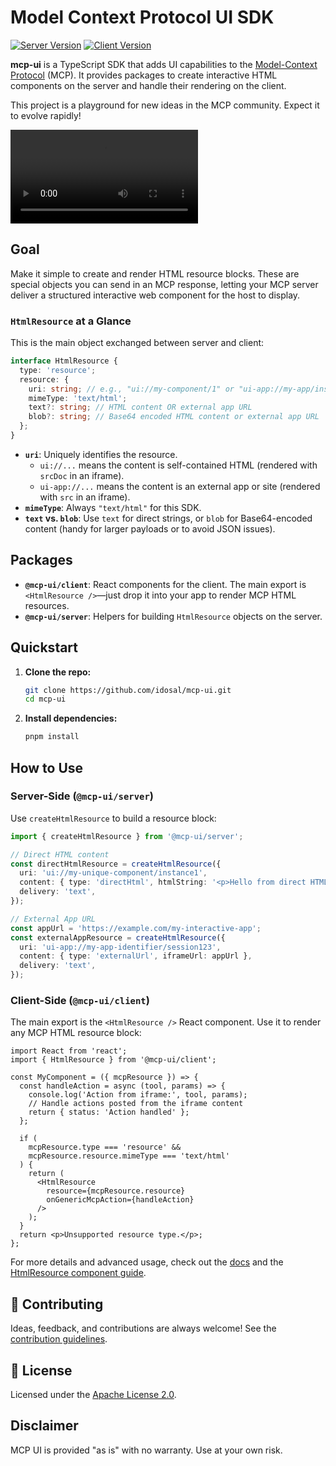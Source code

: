 # Model Context Protocol UI SDK

[![Server Version](https://img.shields.io/npm/v/@mcp-ui/server?label=server&color=green)](https://www.npmjs.com/package/@mcp-ui/server)
[![Client Version](https://img.shields.io/npm/v/@mcp-ui/client?label=client&color=blue)](https://www.npmjs.com/package/@mcp-ui/client)

**mcp-ui** is a TypeScript SDK that adds UI capabilities to the [Model-Context Protocol](https://modelcontextprotocol.io/introduction) (MCP). It provides packages to create interactive HTML components on the server and handle their rendering on the client.

This project is a playground for new ideas in the MCP community. Expect it to evolve rapidly!

<video src="https://github.com/user-attachments/assets/51f7c712-8133-4d7c-86d3-fdca550b9767"></video>

## Goal

Make it simple to create and render HTML resource blocks. These are special objects you can send in an MCP response, letting your MCP server deliver a structured interactive web component for the host to display.

### `HtmlResource` at a Glance

This is the main object exchanged between server and client:

```typescript
interface HtmlResource {
  type: 'resource';
  resource: {
    uri: string; // e.g., "ui://my-component/1" or "ui-app://my-app/instance-1"
    mimeType: 'text/html';
    text?: string; // HTML content OR external app URL
    blob?: string; // Base64 encoded HTML content or external app URL
  };
}
```

- **`uri`**: Uniquely identifies the resource.
  - `ui://...` means the content is self-contained HTML (rendered with `srcDoc` in an iframe).
  - `ui-app://...` means the content is an external app or site (rendered with `src` in an iframe).
- **`mimeType`**: Always `"text/html"` for this SDK.
- **`text` vs. `blob`**: Use `text` for direct strings, or `blob` for Base64-encoded content (handy for larger payloads or to avoid JSON issues).

## Packages

- **`@mcp-ui/client`**: React components for the client. The main export is `<HtmlResource />`—just drop it into your app to render MCP HTML resources.
- **`@mcp-ui/server`**: Helpers for building `HtmlResource` objects on the server.

## Quickstart

1. **Clone the repo:**
   ```bash
   git clone https://github.com/idosal/mcp-ui.git
   cd mcp-ui
   ```
2. **Install dependencies:**
   ```bash
   pnpm install
   ```

## How to Use

### Server-Side (`@mcp-ui/server`)

Use `createHtmlResource` to build a resource block:

```typescript
import { createHtmlResource } from '@mcp-ui/server';

// Direct HTML content
const directHtmlResource = createHtmlResource({
  uri: 'ui://my-unique-component/instance1',
  content: { type: 'directHtml', htmlString: '<p>Hello from direct HTML!</p>' },
  delivery: 'text',
});

// External App URL
const appUrl = 'https://example.com/my-interactive-app';
const externalAppResource = createHtmlResource({
  uri: 'ui-app://my-app-identifier/session123',
  content: { type: 'externalUrl', iframeUrl: appUrl },
  delivery: 'text',
});
```

### Client-Side (`@mcp-ui/client`)

The main export is the `<HtmlResource />` React component. Use it to render any MCP HTML resource block:

```tsx
import React from 'react';
import { HtmlResource } from '@mcp-ui/client';

const MyComponent = ({ mcpResource }) => {
  const handleAction = async (tool, params) => {
    console.log('Action from iframe:', tool, params);
    // Handle actions posted from the iframe content
    return { status: 'Action handled' };
  };

  if (
    mcpResource.type === 'resource' &&
    mcpResource.resource.mimeType === 'text/html'
  ) {
    return (
      <HtmlResource
        resource={mcpResource.resource}
        onGenericMcpAction={handleAction}
      />
    );
  }
  return <p>Unsupported resource type.</p>;
};
```

For more details and advanced usage, check out the [docs](./docs/src/guide/client/overview.md) and the [HtmlResource component guide](./docs/src/guide/client/html-resource.md).

## 👥 Contributing

Ideas, feedback, and contributions are always welcome! See the [contribution guidelines](https://github.com/idosal/mco-ui/blob/main/.github/CONTRIBUTING.md).

## 📄 License

Licensed under the [Apache License 2.0](LICENSE).

## Disclaimer

MCP UI is provided "as is" with no warranty. Use at your own risk.
